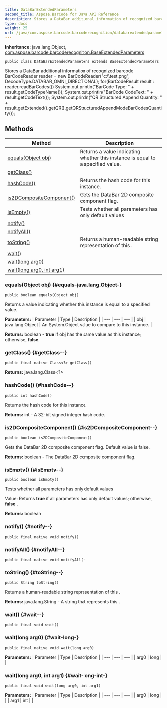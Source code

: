 ```yaml
---
title: DataBarExtendedParameters
second_title: Aspose.BarCode for Java API Reference
description: Stores a DataBar additional information of recognized barcode BarCodeReader reader  new BarCodeReaderctest.png DecodeType.DATABAR_OMNI_DIRECTIONAL forBarCodeResult result  reader.readBarCodes    System.out.printlnBarCode Type   result.getCodeTypeName    System.out.printlnBarCode CodeText   result.getCodeText    System.out.printlnQR Structured Append Quantity   result.getExtended.getQR.getQRStructuredAppendModeBarCodesQuantity
type: docs
weight: 25
url: /java/com.aspose.barcode.barcoderecognition/databarextendedparameters/
---
```

**Inheritance:**
java.lang.Object, [com.aspose.barcode.barcoderecognition.BaseExtendedParameters](../../com.aspose.barcode.barcoderecognition/baseextendedparameters)
```
public class DataBarExtendedParameters extends BaseExtendedParameters
```

Stores a DataBar additional information of recognized barcode BarCodeReader reader = new BarCodeReader("c:\\\\test.png", DecodeType.DATABAR\_OMNI\_DIRECTIONAL); for(BarCodeResult result : reader.readBarCodes()) System.out.println("BarCode Type: " + result.getCodeTypeName()); System.out.println("BarCode CodeText: " + result.getCodeText()); System.out.println("QR Structured Append Quantity: " + result.getExtended().getQR().getQRStructuredAppendModeBarCodesQuantity());
## Methods

| Method | Description |
| --- | --- |
| [equals(Object obj)](#equals-java.lang.Object-) | Returns a value indicating whether this instance is equal to a specified  value. |
| [getClass()](#getClass--) |  |
| [hashCode()](#hashCode--) | Returns the hash code for this instance. |
| [is2DCompositeComponent()](#is2DCompositeComponent--) | Gets the DataBar 2D composite component flag. |
| [isEmpty()](#isEmpty--) | Tests whether all parameters has only default values |
| [notify()](#notify--) |  |
| [notifyAll()](#notifyAll--) |  |
| [toString()](#toString--) | Returns a human-readable string representation of this . |
| [wait()](#wait--) |  |
| [wait(long arg0)](#wait-long-) |  |
| [wait(long arg0, int arg1)](#wait-long-int-) |  |
### equals(Object obj) {#equals-java.lang.Object-}
```
public boolean equals(Object obj)
```


Returns a value indicating whether this instance is equal to a specified  value.

**Parameters:**
| Parameter | Type | Description |
| --- | --- | --- |
| obj | java.lang.Object | An System.Object value to compare to this instance. |

**Returns:**
boolean - **true** if obj has the same value as this instance; otherwise, **false**.
### getClass() {#getClass--}
```
public final native Class<?> getClass()
```




**Returns:**
java.lang.Class<?>
### hashCode() {#hashCode--}
```
public int hashCode()
```


Returns the hash code for this instance.

**Returns:**
int - A 32-bit signed integer hash code.
### is2DCompositeComponent() {#is2DCompositeComponent--}
```
public boolean is2DCompositeComponent()
```


Gets the DataBar 2D composite component flag. Default value is false.

**Returns:**
boolean - The DataBar 2D composite component flag.
### isEmpty() {#isEmpty--}
```
public boolean isEmpty()
```


Tests whether all parameters has only default values

Value: Returns  **true**  if all parameters has only default values; otherwise,  **false** .

**Returns:**
boolean
### notify() {#notify--}
```
public final native void notify()
```




### notifyAll() {#notifyAll--}
```
public final native void notifyAll()
```




### toString() {#toString--}
```
public String toString()
```


Returns a human-readable string representation of this .

**Returns:**
java.lang.String - A string that represents this .
### wait() {#wait--}
```
public final void wait()
```




### wait(long arg0) {#wait-long-}
```
public final native void wait(long arg0)
```




**Parameters:**
| Parameter | Type | Description |
| --- | --- | --- |
| arg0 | long |  |

### wait(long arg0, int arg1) {#wait-long-int-}
```
public final void wait(long arg0, int arg1)
```




**Parameters:**
| Parameter | Type | Description |
| --- | --- | --- |
| arg0 | long |  |
| arg1 | int |  |

